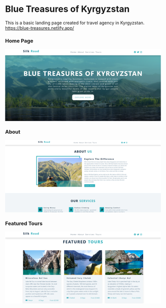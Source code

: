 # Blue Treasures of Kyrgyzstan

This is a basic landing page created for travel agency in Kyrgyzstan.
https://blue-treasures.netlify.app/

### Home Page
![Home Page](https://github.com/albinamels/Blue-Treasures/blob/master/screenshots/Screenshot1.png)

### About
![About](https://github.com/albinamels/Blue-Treasures/blob/master/screenshots/Screenshot2.png)

### Featured Tours
![Featured Tours](https://github.com/albinamels/Blue-Treasures/blob/master/screenshots/Screenshot3.png)

